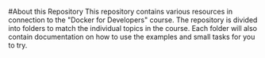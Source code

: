 #About this Repository
This repository contains various resources in connection to the "Docker for Developers" course.
The repository is divided into folders to match the individual topics in the course. 
Each folder will also contain documentation on how to use the examples and small tasks for you to try.

